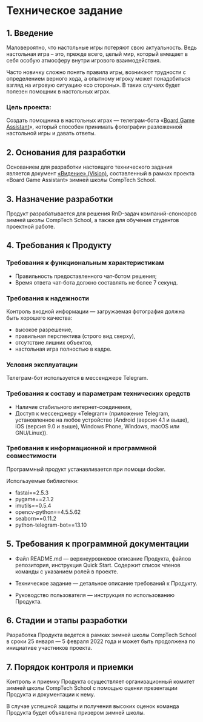 # Техническое задание

## 1. Введение

Маловероятно, что настольные игры потеряют свою актуальность. Ведь настольная игра – это, прежде всего, целый мир, который вмещает в себя особую атмосферу внутри игрового взаимодействия.

Часто новичку сложно понять правила игры, возникают трудности с определением верного хода, а опытному игроку может понадобиться взгляд на игровую ситуацию «со стороны». В таких случаях будет полезен помощник в настольных играх.

### Цель проекта:

Создать помощника в настольных играх — телеграм-бота «[Board Game Assistant](https://t.me/BoardGameAssistantBot)», который способен принимать фотографии разложенной настольной игры и давать ответы.


## 2. Основания для разработки

Основанием для разработки настоящего технического задания является документ [«Видение» (Vision)](https://github.com/comptech-winter-school/board-game-assistant/blob/main/docs/Vision.md), составленный в рамках проекта «Board Game Assistant» зимней школы CompTech School.

## 3. Назначение разработки

Продукт разрабатывается для решения RnD-задач компаний-спонсоров зимней школы CompTech School, а также для обучения студентов проектной работе.

## 4. Требования к Продукту

### Требования к функциональным характеристикам
 
- Правильность предоставленного чат-ботом решения;
- Время ответа чат-бота должно составлять не более 7 секунд.
 
### Требования к надежности
 
Контроль входной информации — загружаемая фотография должна быть хорошего качества:

- высокое разрешение,
- правильная перспектива (строго вид сверху),
- отсутствие лишних объектов,
- настольная игра полностью в кадре.
 
### Условия эксплуатации
 
Телеграм-бот используется в мессенджере Telegram.
 
### Требования к составу и параметрам технических средств

- Наличие стабильного интернет-соединения,
- Доступ к мессенджеру «Telegram» (приложение Telegram, установленное на любое устройство (Android (версия 4.1 и выше), iOS (версия 9.0 и выше), Windows Phone, Windows, macOS или GNU/Linux)).
 
### Требования к информационной и программной совместимости

Программный продукт устанавливается при помощи docker.

Используемые библиотеки:
  - fastai==2.5.3
  - pygame==2.1.2
  - imutils==0.5.4
  - opencv-python==4.5.5.62
  - seaborn==0.11.2
  - python-telegram-bot==13.10
 
## 5. Требования к программной документации
 
- Файл README.md — верхнеуровневое описание Продукта, файлов репозитория, инструкция Quick Start. Содержит список членов команды с указанием ролей в проекте.

- Техническое задание — детальное описание требований к Продукту.

- Руководство пользователя — инструкция по использованию Продукта.
 
## 6. Стадии и этапы разработки
 
Разработка Продукта ведется в рамках зимней школы CompTech School в сроки 25 января — 5 февраля 2022 года и может быть продолжена по инициативе участников проекта.
 
## 7. Порядок контроля и приемки

Контроль и приемку Продукта осуществляет организационный комитет зимней школы CompTech School с помощью оценки презентации Продукта и документации к нему.

В случае успешной защиты и получения высоких оценок команда Продукта будет объявлена призером зимней школы.
